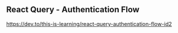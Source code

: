 
## React Query - Authentication Flow

https://dev.to/this-is-learning/react-query-authentication-flow-id2
